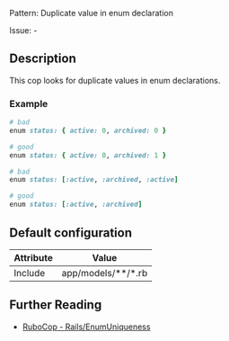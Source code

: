 Pattern: Duplicate value in enum declaration

Issue: -

## Description

This cop looks for duplicate values in enum declarations.

### Example

```ruby
# bad
enum status: { active: 0, archived: 0 }

# good
enum status: { active: 0, archived: 1 }

# bad
enum status: [:active, :archived, :active]

# good
enum status: [:active, :archived]
```

## Default configuration

Attribute | Value
--- | ---
Include | app/models/\*\*/\*.rb

## Further Reading

* [RuboCop - Rails/EnumUniqueness](https://rubocop.readthedocs.io/en/latest/cops_rails/#railsenumuniqueness)
